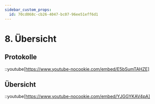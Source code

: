 ```yaml
---
sidebar_custom_props:
  id: 70cd068c-cb26-4047-bc07-96ee51eff6d1
---
```

# 8. Übersicht

## Protokolle 

<Answer type="state" webKey="75547c8f-3baf-4b15-9ebc-c5889ce14994" label="Gesehen?" />

::youtube[https://www.youtube-nocookie.com/embed/E5bSumTAHZE]


## Übersicht

<Answer type="state" webKey="721f0995-e2ea-43d5-99ae-e7d2a070c286" label="Gesehen?" />

::youtube[https://www.youtube-nocookie.com/embed/YJGGYKAV4pA]

